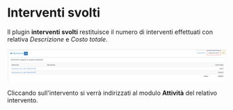 # Interventi svolti

Il plugin **interventi svolti** restituisce il numero di interventi effettuati con relativa _Descrizione_ e _Costo totale_.

![Screenshot plugin interventi svolti](../../../../.gitbook/assets/interventisvolti.PNG)

Cliccando sull'intervento si verrà indirizzati al modulo **Attività** del relativo intervento.



